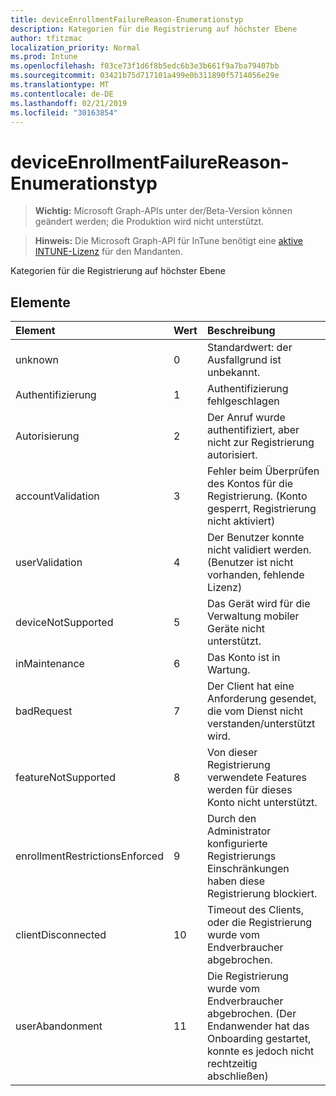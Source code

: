 ```yaml
---
title: deviceEnrollmentFailureReason-Enumerationstyp
description: Kategorien für die Registrierung auf höchster Ebene
author: tfitzmac
localization_priority: Normal
ms.prod: Intune
ms.openlocfilehash: f03ce73f1d6f8b5edc6b3e3b661f9a7ba79407bb
ms.sourcegitcommit: 03421b75d717101a499e0b311890f5714056e29e
ms.translationtype: MT
ms.contentlocale: de-DE
ms.lasthandoff: 02/21/2019
ms.locfileid: "30163854"
---
```

# <a name="deviceenrollmentfailurereason-enum-type"></a>deviceEnrollmentFailureReason-Enumerationstyp

> **Wichtig:** Microsoft Graph-APIs unter der/Beta-Version können geändert werden; die Produktion wird nicht unterstützt.

> **Hinweis:** Die Microsoft Graph-API für InTune benötigt eine [aktive INTUNE-Lizenz](https://go.microsoft.com/fwlink/?linkid=839381) für den Mandanten.

Kategorien für die Registrierung auf höchster Ebene

## <a name="members"></a>Elemente
|Element|Wert|Beschreibung|
|:---|:---|:---|
|unknown|0|Standardwert: der Ausfallgrund ist unbekannt.|
|Authentifizierung|1|Authentifizierung fehlgeschlagen|
|Autorisierung|2|Der Anruf wurde authentifiziert, aber nicht zur Registrierung autorisiert.|
|accountValidation|3|Fehler beim Überprüfen des Kontos für die Registrierung. (Konto gesperrt, Registrierung nicht aktiviert)|
|userValidation|4|Der Benutzer konnte nicht validiert werden. (Benutzer ist nicht vorhanden, fehlende Lizenz)|
|deviceNotSupported|5|Das Gerät wird für die Verwaltung mobiler Geräte nicht unterstützt.|
|inMaintenance|6|Das Konto ist in Wartung.|
|badRequest|7|Der Client hat eine Anforderung gesendet, die vom Dienst nicht verstanden/unterstützt wird.|
|featureNotSupported|8|Von dieser Registrierung verwendete Features werden für dieses Konto nicht unterstützt.|
|enrollmentRestrictionsEnforced|9|Durch den Administrator konfigurierte Registrierungs Einschränkungen haben diese Registrierung blockiert.|
|clientDisconnected|10|Timeout des Clients, oder die Registrierung wurde vom Endverbraucher abgebrochen.|
|userAbandonment|11|Die Registrierung wurde vom Endverbraucher abgebrochen. (Der Endanwender hat das Onboarding gestartet, konnte es jedoch nicht rechtzeitig abschließen)|




